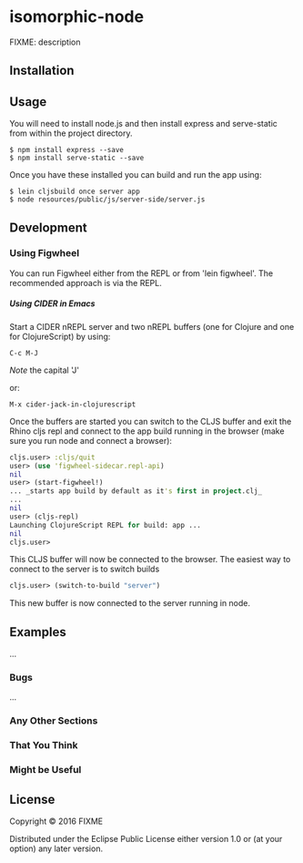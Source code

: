 # isomorphic-node

FIXME: description

## Installation



## Usage

You will need to install node.js and then install express and
serve-static from within the project directory.

    $ npm install express --save
    $ npm install serve-static --save

Once you have these installed you can build and run the app using:

    $ lein cljsbuild once server app
    $ node resources/public/js/server-side/server.js



## Development

### Using Figwheel

You can run Figwheel either from the REPL or from 'lein figwheel'. The
recommended approach is via the REPL.

##### Using CIDER in Emacs

Start a CIDER nREPL server and two nREPL buffers (one for Clojure and
one for ClojureScript) by using:

``` emacs-lisp
C-c M-J
```
*Note* the capital 'J'

or:

``` emacs-lisp
M-x cider-jack-in-clojurescript
```

Once the buffers are started you can switch to the CLJS buffer and
exit the Rhino cljs repl and connect to the app build running in the
browser (make sure you run node and connect a browser):

``` clojure
cljs.user> :cljs/quit
user> (use 'figwheel-sidecar.repl-api)
nil
user> (start-figwheel!)
... _starts app build by default as it's first in project.clj_
...
nil
user> (cljs-repl)
Launching ClojureScript REPL for build: app ...
nil
cljs.user>
```

This CLJS buffer will now be connected to the browser.
The easiest way to connect to the server is to switch builds

``` clojure
cljs.user> (switch-to-build "server")
```

This new buffer is now connected to the server running in node.

## Examples

...

### Bugs

...

### Any Other Sections
### That You Think
### Might be Useful

## License

Copyright © 2016 FIXME

Distributed under the Eclipse Public License either version 1.0 or (at
your option) any later version.
